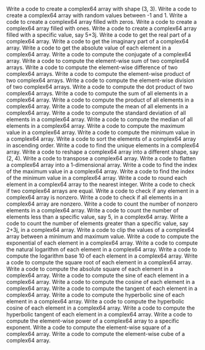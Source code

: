 Write a code to create a complex64 array with shape (3, 3).
Write a code to create a complex64 array with random values between -1 and 1.
Write a code to create a complex64 array filled with zeros.
Write a code to create a complex64 array filled with ones.
Write a code to create a complex64 array filled with a specific value, say 5+3j.
Write a code to get the real part of a complex64 array.
Write a code to get the imaginary part of a complex64 array.
Write a code to get the absolute value of each element in a complex64 array.
Write a code to compute the conjugate of a complex64 array.
Write a code to compute the element-wise sum of two complex64 arrays.
Write a code to compute the element-wise difference of two complex64 arrays.
Write a code to compute the element-wise product of two complex64 arrays.
Write a code to compute the element-wise division of two complex64 arrays.
Write a code to compute the dot product of two complex64 arrays.
Write a code to compute the sum of all elements in a complex64 array.
Write a code to compute the product of all elements in a complex64 array.
Write a code to compute the mean of all elements in a complex64 array.
Write a code to compute the standard deviation of all elements in a complex64 array.
Write a code to compute the median of all elements in a complex64 array.
Write a code to compute the maximum value in a complex64 array.
Write a code to compute the minimum value in a complex64 array.
Write a code to sort the elements of a complex64 array in ascending order.
Write a code to find the unique elements in a complex64 array.
Write a code to reshape a complex64 array into a different shape, say (2, 4).
Write a code to transpose a complex64 array.
Write a code to flatten a complex64 array into a 1-dimensional array.
Write a code to find the index of the maximum value in a complex64 array.
Write a code to find the index of the minimum value in a complex64 array.
Write a code to round each element in a complex64 array to the nearest integer.
Write a code to check if two complex64 arrays are equal.
Write a code to check if any element in a complex64 array is nonzero.
Write a code to check if all elements in a complex64 array are nonzero.
Write a code to count the number of nonzero elements in a complex64 array.
Write a code to count the number of elements less than a specific value, say 5, in a complex64 array.
Write a code to count the number of elements greater than a specific value, say 2+3j, in a complex64 array.
Write a code to clip the values of a complex64 array between a minimum and maximum value.
Write a code to compute the exponential of each element in a complex64 array.
Write a code to compute the natural logarithm of each element in a complex64 array.
Write a code to compute the logarithm base 10 of each element in a complex64 array.
Write a code to compute the square root of each element in a complex64 array.
Write a code to compute the absolute square of each element in a complex64 array.
Write a code to compute the sine of each element in a complex64 array.
Write a code to compute the cosine of each element in a complex64 array.
Write a code to compute the tangent of each element in a complex64 array.
Write a code to compute the hyperbolic sine of each element in a complex64 array.
Write a code to compute the hyperbolic cosine of each element in a complex64 array.
Write a code to compute the hyperbolic tangent of each element in a complex64 array.
Write a code to compute the element-wise power of a complex64 array to a specific exponent.
Write a code to compute the element-wise square of a complex64 array.
Write a code to compute the element-wise cube of a complex64 array.